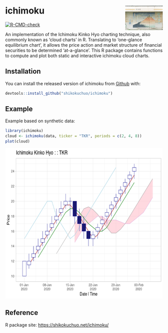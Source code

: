 
<!-- README.md is generated from README.Rmd. Please edit that file -->

# ichimoku <img src='man/figures/logo.jpg' align="right" height="79" />

<!-- badges: start -->

[![R-CMD-check](https://github.com/shikokuchuo/ichimoku/workflows/R-CMD-check/badge.svg)](https://github.com/shikokuchuo/ichimoku/actions)
<!-- badges: end -->

An implementation of the Ichimoku Kinko Hyo charting technique, also
commonly known as ‘cloud charts’ in R. Translating to ‘one-glance
equilibrium chart’, it allows the price action and market structure of
financial securities to be determined ‘at-a-glance’. This R package
contains functions to compute and plot both static and interactive
ichimoku cloud charts.

## Installation

You can install the released version of ichimoku from
[Github](https://github.com/shikokuchuo/ichimoku/) with:

``` r
devtools::install_github("shikokuchuo/ichimoku")
```

## Example

Example based on synthetic data:

``` r
library(ichimoku)
cloud <- ichimoku(data, ticker = "TKR", periods = c(2, 4, 8))
plot(cloud)
```

<img src="man/figures/README-plot-1.png" width="672" height="480" />

## Reference

R package site: <https://shikokuchuo.net/ichimoku/>
